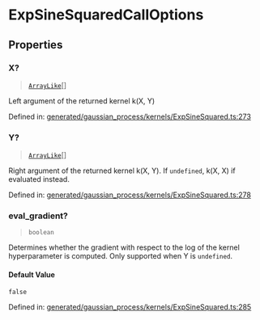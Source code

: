 # ExpSineSquaredCallOptions

## Properties

### X?

> [`ArrayLike`](../types/ArrayLike.md)[]

Left argument of the returned kernel k(X, Y)

Defined in:  [generated/gaussian\_process/kernels/ExpSineSquared.ts:273](https://github.com/transitive-bullshit/scikit-learn-ts/blob/b59c1ff/packages/sklearn/src/generated/gaussian_process/kernels/ExpSineSquared.ts#L273)

### Y?

> [`ArrayLike`](../types/ArrayLike.md)[]

Right argument of the returned kernel k(X, Y). If `undefined`, k(X, X) if evaluated instead.

Defined in:  [generated/gaussian\_process/kernels/ExpSineSquared.ts:278](https://github.com/transitive-bullshit/scikit-learn-ts/blob/b59c1ff/packages/sklearn/src/generated/gaussian_process/kernels/ExpSineSquared.ts#L278)

### eval\_gradient?

> `boolean`

Determines whether the gradient with respect to the log of the kernel hyperparameter is computed. Only supported when Y is `undefined`.

#### Default Value

`false`

Defined in:  [generated/gaussian\_process/kernels/ExpSineSquared.ts:285](https://github.com/transitive-bullshit/scikit-learn-ts/blob/b59c1ff/packages/sklearn/src/generated/gaussian_process/kernels/ExpSineSquared.ts#L285)
